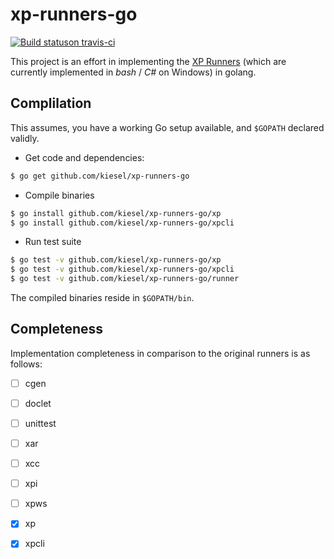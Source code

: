 xp-runners-go
=============
[![Build statuson travis-ci](https://travis-ci.org/kiesel/xp-runners-go.svg)](https://travis-ci.org/kiesel/xp-runners-go)

This project is an effort in implementing the [XP Runners](https://github.com/xp-framework/xp-runners) (which are currently implemented in *bash* / *C#* on Windows) in golang.

Complilation
------------

This assumes, you have a working Go setup available, and `$GOPATH` declared validly.

* Get code and dependencies:

```sh
$ go get github.com/kiesel/xp-runners-go
```

* Compile binaries

```sh
$ go install github.com/kiesel/xp-runners-go/xp
$ go install github.com/kiesel/xp-runners-go/xpcli
```

* Run test suite

```sh
$ go test -v github.com/kiesel/xp-runners-go/xp
$ go test -v github.com/kiesel/xp-runners-go/xpcli
$ go test -v github.com/kiesel/xp-runners-go/runner
```

The compiled binaries reside in `$GOPATH/bin`.


Completeness
------------

Implementation completeness in comparison to the original runners is as follows:

* [ ] cgen
* [ ] doclet
* [ ] unittest
* [ ] xar
* [ ] xcc
* [ ] xpi
* [ ] xpws
* [x] xp
* [x] xpcli

